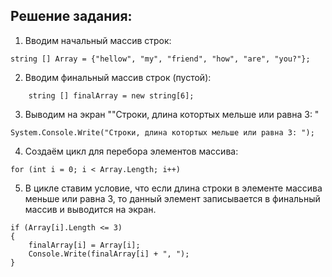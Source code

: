 ## **Решение задания:**
1. Вводим начальный массив строк:
```
string [] Array = {"hellow", "my", "friend", "how", "are", "you?"};
```
2. Вводим финальный массив строк (пустой):
```
    string [] finalArray = new string[6];
```
3. Выводим на экран ""Строки, длина котортых мельше или равна 3: "
```
System.Console.Write("Строки, длина котортых мельше или равна 3: ");
```
4. Создаём цикл для перебора элементов массива:
```
for (int i = 0; i < Array.Length; i++) 
```
5. В цикле ставим условие, что если длина строки в элементе массива меньше или равна 3, то данный элемент записывается в финальный массив и выводится на экран.
```
if (Array[i].Length <= 3) 
{
    finalArray[i] = Array[i];
    Console.Write(finalArray[i] + ", ");
}
```